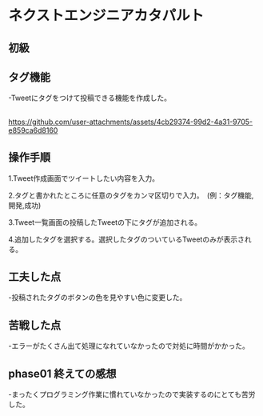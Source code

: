 # ネクストエンジニアカタパルト

## 初級

## タグ機能

-Tweetにタグをつけて投稿できる機能を作成した。

##

https://github.com/user-attachments/assets/4cb29374-99d2-4a31-9705-e859ca6d8160

## 操作手順

1.Tweet作成画面でツイートしたい内容を入力。

2.タグと書かれたところに任意のタグをカンマ区切りで入力。　(例：タグ機能,開発,成功)

3.Tweet一覧画面の投稿したTweetの下にタグが追加される。

4.追加したタグを選択する。選択したタグのついているTweetのみが表示される。

## 工夫した点

-投稿されたタグのボタンの色を見やすい色に変更した。

## 苦戦した点

-エラーがたくさん出て処理になれていなかったので対処に時間がかかった。

## phase01 終えての感想

-まったくプログラミング作業に慣れていなかったので実装するのにとても苦労した。
